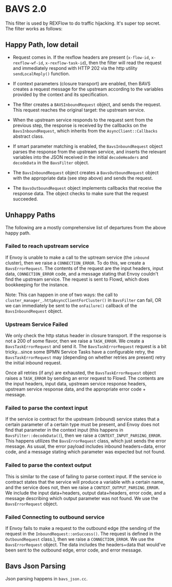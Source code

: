 # BAVS 2.0

This filter is used by REXFlow to do traffic hijacking. It's super top secret. The filter works as follows:

## Happy Path, low detail

* Request comes in. If the rexflow headers are present (`x-flow-id`, `x-rexflow-wf-id`, `x-rexflow-task-id`), then the filter will read the request and immediately respond with HTTP 202 via the http utility `sendLocalReply()` function.

* If context parameters (closure transport) are enabled, then BAVS creates a request message for the upstream according to the variables provided by the context and its specification.

* The filter creates a `BAVSInboundRequest` object, and sends the request. This request reaches the original target: the upstream service.

* When the upstream service responds to the request sent from the previous step, the response is received by the callbacks on the `BavsInboundRequest`, which inherits from the `AsyncClient::Callbacks` abstract class. 

* If smart parameter matching is enabled, the `BavsInboundRequest` object parses the response from the upstream service, and inserts the relevant variables into the JSON received in the initial `decodeHeaders` and `decodeData` in the `BavsFilter` object.

* The `BavsInboundRequest` object creates a `BavsOutboundRequest` object with the appropriate data (see step above) and sends the request.

* The `BavsOutboundRequest` object implements callbacks that receive the response data. The object checks to make sure that the request succeeded.

## Unhappy Paths

The following are a mostly comprehensive list of departures from the above happy path.

### Failed to reach upstream service
If Envoy is unable to make a call to the uptream service (the `inbound` cluster), then we raise a `CONNECTION_ERROR`. To do this, we create a `BavsErrorRequest`. The contents of the request are the input headers, input data, `CONNECTION_ERROR` code, and a message stating that Envoy couldn't find the upstream service. The request is sent to Flowd, which does bookkeeping for the instance.

Note: This can happen in one of two ways: the call to `cluster_manager_.httpAsyncClientForCluster()` in `BavsFilter` can fail, OR we can immediately be sent to the `onFailure()` callback of the `BavsInboundRequest` object.

### Upstream Service Failed
We only check the http status header in closure transport. If the response is not a 200 of some flavor, then we raise a `TASK_ERROR`. We create a `BavsTaskErrorRequest` and send it. The `BavsTaskErrorRequest` request is a bit tricky...since some BPMN Service Tasks have a configurable retry, the `BavsTaskErrorRequest` may (depending on whether retries are present) retry the initial inbound request.

Once all retries (if any) are exhausted, the `BavsTaskErrorRequest` object raises a `TASK_ERROR` by sending an error request to Flowd. The contents are the input headers, input data, upstream service response headers, upstream service response data, and the appropriate error code + message.

### Failed to parse the context input
If the service io contract for the upstream (inbound) service states that a certain parameter of a certain type must be present, and Envoy does not find that parameter in the context input (this happens in `BavsFilter::decodeData()`), then we raise a `CONTEXT_INPUT_PARSING_ERROR`. This happens utilizes the `BavsErrorRequest` class, which just sends the error message. As usual, the error payload includes inbound headers+data, error code, and a message stating which parameter was expected but not found.

### Failed to parse the context output
This is similar to the case of failing to parse context input. If the service io contract states that the service will produce a variable with a certain name, and the service does not, then we raise a `CONTEXT_OUTPUT_PARSING_ERROR`. We include the input data+headers, output data+headers, error code, and a message describing which output parameter was not found. We use the `BavsErrorRequest` object.

### Failed Connecting to outbound service
If Envoy fails to make a request to the outbound edge (the sending of the request in the `InboundRequest::onSuccess()`. The request is defined in the `OutboundRequest` class.), then we raise a `CONNECTION_ERROR`. We use the `BavsErrorRequest` object. The data includes the headers+data that would've been sent to the outbound edge, error code, and error message.

## Bavs Json Parsing

Json parsing happens in `bavs_json.cc`.